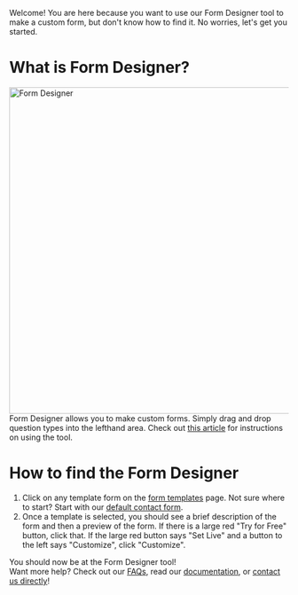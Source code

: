 Welcome! You are here because you want to use our Form Designer tool to make a custom form, but don't know how to find it. No worries, let's get you started.
# What is Form Designer?
<img src="https://live.staticflickr.com/65535/51608890099_cac0b51663_c.jpg" width="800" height="589" alt="Form Designer"></a>
<br>
Form Designer allows you to make custom forms. Simply drag and drop question types into the lefthand area. Check out [this article](https://github.com/furiouscollective/formkeep-docs/blob/ghoffmann-features/_docs/2021-10-05-feature-form-designer.md) for instructions on using the tool.

# How to find the Form Designer
1. Click on any template form on the [form templates](https://formkeep.com/template_forms) page. Not sure where to start? Start with our [default contact form](https://formkeep.com/template_forms/contact-us-form?click=1).
2. Once a template is selected, you should see a brief description of the form and then a preview of the form. If there is a large red "Try for Free" button, click that. If the large red button says "Set Live" and a button to the left says "Customize", click "Customize".

You should now be at the Form Designer tool! <br>
Want more help? Check out our [FAQs](https://support.formkeep.com/pages/faq/), read our [documentation](https://support.formkeep.com/pages/explore-topics/), or [contact us directly](https://support.formkeep.com/pages/contact/)! 